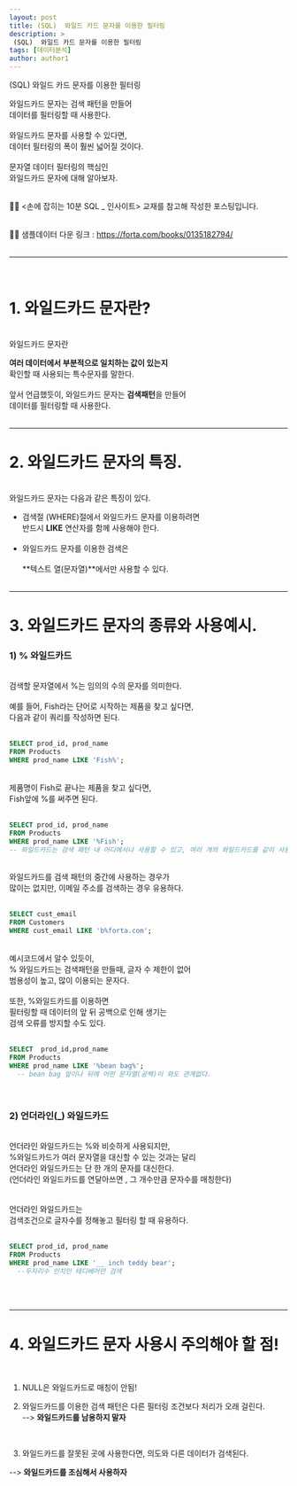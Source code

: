 ```yaml
---
layout: post
title: (SQL)  와일드 카드 문자를 이용한 필터링
description: >
 (SQL)  와일드 카드 문자를 이용한 필터링
tags: [데이터분석]
author: author1
---
```


(SQL)  와일드 카드 문자를 이용한 필터링 <br>


와일드카드 문자는 검색 패턴을 만들어 <br>데이터를 필터링할 때  사용한다.<br><br>
와일드카드 문자를 사용할 수 있다면,<br>데이터 필터링의 폭이 훨씬 넓어질 것이다.<br><br>
문자열 데이터 필터링의 핵심인<br>
와일드카드 문자에 대해 알아보자.<br><Br>


✋🏾 <손에 잡히는 10분 SQL _ 인사이트> 교재를 참고해 작성한 포스팅입니다. <br><br>

✋🏾 샘플데이터 다운 링크 : https://forta.com/books/0135182794/<br><br>

---

<br>

# 1. 와일드카드 문자란?
<br>와일드카드 문자란

**여러 데이터에서 부분적으로 일치하는 값이 있는지** <br>
확인할 때 사용되는 특수문자를 말한다.<br><br>앞서 언급했듯이,
와일드카드 문자는 **검색패턴**을 만들어 <br>
데이터를 필터링할 때 사용한다.<br><br>
  
---
  
# 2. 와일드카드 문자의 특징.
  
<br>와일드카드 문자는 다음과 같은 특징이 있다.<br>

* 검색절 (WHERE)절에서 와일드카드 문자를 이용하려면<br>반드시 **LIKE** 연산자를 함께 사용해야 한다. <br><Br>
* 와일드카드 문자를 이용한 검색은 <br><br>
**텍스트 열(문자열)**에서만 사용할 수 있다.<br><br>
  

---


# 3. 와일드카드 문자의 종류와 사용예시.

### 1) % 와일드카드
<br>검색할 문자열에서 %는 임의의 수의 문자를 의미한다.<br><br>예를 들어, Fish라는 단어로 시작하는 제품을 찾고 싶다면,<br>
다음과 같이 쿼리를 작성하면 된다.<br><br>

```sql
SELECT prod_id, prod_name
FROM Products
WHERE prod_name LIKE 'Fish%';
```
  
<br>제품명이 Fish로 끝나는 제품을 찾고 싶다면, <br> Fish앞에 %를 써주면 된다.<Br><br>
  
```sql
SELECT prod_id, prod_name
FROM Products
WHERE prod_name LIKE '%Fish';
-- 와일드카드는 검색 패턴 내 어디에서나 사용할 수 있고, 여러 개의 와일드카드를 같이 사용할 수도 있다.
```
  
<br>와일드카드를 검색 패턴의 중간에 사용하는 경우가 <br>
  많이는 없지만, 이메일 주소를 검색하는 경우 유용하다.<br><br>
  
```sql
SELECT cust_email
FROM Customers
WHERE cust_email LIKE 'b%forta.com';
```
  
 
<br>예시코드에서 알수 있듯이,<br>
% 와일드카드는 검색패턴을 만들때, 글자 수 제한이 없어<br>
  범용성이 높고, 많이 이용되는 문자다.<br><br>또한, %와일드카드를 이용하면<br>
  필터링할 때 데이터의 앞 뒤 공백으로 인해 생기는 <br>
  검색 오류를 방지할 수도 있다.<br><br>

```sql
SELECT  prod_id,prod_name
FROM Products
WHERE prod_name LIKE '%bean bag%'; 
  -- bean bag 앞이나 뒤에 어떤 문자열(공백)이 와도 관계없다. 
```  
<br>

### 2) 언더라인(_) 와일드카드
  
<br> 언더라인 와일드카드는 %와 비슷하게 사용되지만,<br>%와일드카드가 여러 문자열을 대신할 수 있는 것과는 달리<br>언더라인 와일드카드는 단 한 개의 문자를 대신한다. <br> (언더라인 와일드카드를 연달아쓰면 , 그 개수만큼 문자수를 매칭한다)<br>
<br><br>언더라인 와일드카드는  <br>
검색조건으로 글자수를 정해놓고 필터링 할 때 유용하다. <br><br>
  
```sql
SELECT prod_id, prod_name
FROM Products
WHERE prod_name LIKE '__ inch teddy bear';
  --두자리수 인치인 테디베어만 검색
```
  
<br><br>
  
 
---  

# 4. 와일드카드 문자 사용시 주의해야 할 점!
    
    
<br>
   
1)  NULL은 와일드카드로 매칭이 안됨! <br>
    
    
2) 와일드카드를 이용한 검색 패턴은 다른 필터링 조건보다 처리가 오래 걸린다.<Br>
--> **와일드카드를 남용하지 말자**
    
<Br>

3)  와일드카드를 잘못된 곳에 사용한다면, 의도와 다른 데이터가 검색된다.

--> **와일드카드를 조심해서 사용하자**
     
     